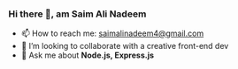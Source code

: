 ### Hi there 👋, am Saim Ali Nadeem


- 📫 How to reach me: saimalinadeem4@gmail.com
- 👯 I’m looking to collaborate with a creative front-end dev 
- 💬 Ask me about **Node.js, Express.js**
